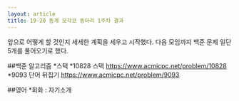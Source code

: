 ```yaml
---
layout: article
title: 19-20 동계 모각코 동아리 1주차 결과
---
```


앞으로 어떻게 할 것인지 세세한 계획을 세우고 시작했다.
다음 모임까지 백준 문제 일단 5개를 풀어오기로 했다.


##백준 알고리즘
*스택
	*10828 스택 <https://www.acmicpc.net/problem/10828>
    *9093 단어 뒤집기 <https://www.acmicpc.net/problem/9093>

##영어
*회화 : 자기소개